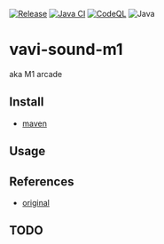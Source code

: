 [![Release](https://jitpack.io/v/umjammer/vavi-sound-m1.svg)](https://jitpack.io/#umjammer/vavi-sound-m1)
[![Java CI](https://github.com/umjammer/vavi-sound-mdi/actions/workflows/maven.yml/badge.svg)](https://github.com/umjammer/vavi-sound-mdi/actions/workflows/maven.yml)
[![CodeQL](https://github.com/umjammer/vavi-sound-mdi/actions/workflows/codeql.yml/badge.svg)](https://github.com/umjammer/vavi-sound-mdi/actions/workflows/codeql.yml)
![Java](https://img.shields.io/badge/Java-17-b07219)

# vavi-sound-m1

aka M1 arcade

## Install

 * [maven](https://jitpack.io/#umjammer/vavi-sound-m1)

## Usage

## References

 * [original](https://www.codeproject.com/Tips/646359/M1-NET-Decrypt-Arcade-Audio)

## TODO
